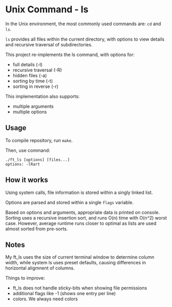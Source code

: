 # Unix Command - ls
In the Unix environment, the most commonly used commands are: `cd` and `ls`.

`ls` provides all files within the current directory, with options to view details and recursive traversal of subdirectories. 

This project re-implements the ls command, with options for:
- full details (-l)
- recursive traversal (-R)
- hidden files (-a)
- sorting by time (-t)
- sorting in reverse (-r)

This implementation also supports:
- multiple arguments
- multiple options

## Usage

To compile repository, run `make`.

Then, use command: 
```
./ft_ls [options] [files...]
options: -lRart
```

## How it works
Using system calls, file information is stored within a singly linked list. 

Options are parsed and stored within a single `flags` variable.

Based on options and arguments, appropriate data is printed on console. Sorting uses a recursive insertion sort, and runs O(n) time with O(n^2) worst case. However, average runtime runs closer to optimal as lists are used almost sorted from pre-sorts. 


## Notes
My ft_ls uses the size of current terminal window to determine column width, while system ls uses preset defaults, causing differences in horizontal aligmnent of columns.

Things to improve:
- ft_ls does not handle sticky-bits when showing file permissions
- additional flags like -1 (shows one entry per line)
- colors. We always need colors
